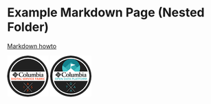 # Example Markdown Page (Nested Folder)

[Markdown howto](https://csc-docs.azurewebsites.net/csc-docs/HowTo-Markdown.html)

![EnterpriseProductServiceFuture.png](../images/digitalservicefabric-96.png)
![EnterpriseProductServiceFuture.png](../images/opendataplatform-96.png)
